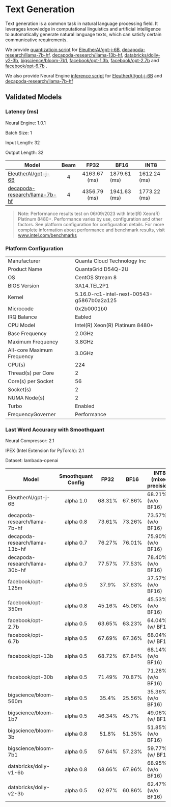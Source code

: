 # Text Generation
Text generation is a common task in natural language processing field. It leverages knowledge in computational linguistics and artificial intelligence to automatically generate natural language texts, which can satisfy certain communicative requirements.

We provide [quantizatioin script](./quantization/run_generation.py) for [EleutherAI/gpt-j-6B](https://huggingface.co/EleutherAI/gpt-j-6B),  [decapoda-research/llama-7b-hf](https://huggingface.co/decapoda-research/llama-7b-hf), [decapoda-research/llama-13b-hf](https://huggingface.co/decapoda-research/llama-13b-hf), [databricks/dolly-v2-3b](https://huggingface.co/databricks/dolly-v2-3b), [bigscience/bloom-7b1](https://huggingface.co/bigscience/bloom-7b1), [facebook/opt-1.3b](https://huggingface.co/facebook/opt-1.3b), [facebook/opt-2.7b](https://huggingface.co/facebook/opt-2.7b) and [facebook/opt-6.7b](https://huggingface.co/facebook/opt-6.7b) .


We also provide Neural Engine [inference script](./deployment/run_llm.py) for [EleutherAI/gpt-j-6B](https://huggingface.co/EleutherAI/gpt-j-6B) and [decapoda-research/llama-7b-hf](https://huggingface.co/decapoda-research/llama-7b-hf)


## Validated Models


### Latency (ms)


Neural Engine: 1.0.1

Batch Size: 1

Input Length: 32

Output Length: 32

| Model |  Beam  | FP32 | BF16 | INT8 |
|---------------------|:------:|:----------------------:|-----------------------|-----------------------------------|
| [EleutherAI/gpt-j-6B](https://huggingface.co/EleutherAI/gpt-j-6B) | 4 | 4163.67 (ms) | 1879.61 (ms) | 1612.24 (ms) |
| [decapoda-research/llama-7b-hf](https://huggingface.co/decapoda-research/llama-7b-hf) | 4 | 4356.79 (ms) | 1941.63 (ms) | 1773.22 (ms) |

> Note: Performance results test on ​​06/09/2023 with Intel(R) Xeon(R) Platinum 8480+.
Performance varies by use, configuration and other factors. See platform configuration for configuration details. For more complete information about performance and benchmark results, visit www.intel.com/benchmarks


### Platform Configuration


<table>
<tbody>
  <tr>
    <td>Manufacturer</td>
    <td>Quanta Cloud Technology Inc</td>
  </tr>
  <tr>
    <td>Product Name</td>
    <td>QuantaGrid D54Q-2U</td>
  </tr>
  <tr>
    <td>OS</td>
    <td>CentOS Stream 8</td>
  </tr>
  <tr>
    <td>BIOS Version</td>
    <td>3A14.TEL2P1</td>
  </tr>
  <tr>
    <td>Kernel</td>
    <td>5.16.0-rc1-intel-next-00543-g5867b0a2a125</td>
  </tr>
  <tr>
    <td>Microcode</td>
    <td>0x2b0001b0</td>
  </tr>
  <tr>
    <td>IRQ Balance</td>
    <td>Eabled</td>
  </tr>
  <tr>
    <td>CPU Model</td>
    <td>Intel(R) Xeon(R) Platinum 8480+</td>
  </tr>
  <tr>
    <td>Base Frequency</td>
    <td>2.0GHz</td>
  </tr>
  <tr>
    <td>Maximum Frequency</td>
    <td>3.8GHz</td>
  </tr>
  <tr>
    <td>All-core Maximum Frequency</td>
    <td>3.0GHz</td>
  </tr>
  <tr>
    <td>CPU(s)</td>
    <td>224</td>
  </tr>
  <tr>
    <td>Thread(s) per Core</td>
    <td>2</td>
  </tr>
  <tr>
    <td>Core(s) per Socket</td>
    <td>56</td>
  </tr>
  <tr>
    <td>Socket(s)</td>
    <td>2</td>
  </tr>
  <tr>
    <td>NUMA Node(s)</td>
    <td>2</td>
  </tr>
  <tr>
    <td>Turbo</td>
    <td>Enabled</td>
  </tr>
  <tr>
    <td>FrequencyGoverner</td>
    <td>Performance</td>
  </tr>
</tbody>
</table>





### Last Word Accuracy with Smoothquant


Neural Compressor: 2.1

IPEX (Intel Extension for PyTorch): 2.1

Dataset: lambada-openai


| Model |  Smoothquant Config  | FP32  | BF16 | INT8 (mixed precision) |
|---------------------|:------:|:----------------------:|-----------------------|-----------------------------------|
| EleutherAI/gpt-j-6B | alpha 1.0 | 68.31% | 67.86% | 68.21% (w/o BF16) |
| decapoda-research/llama-7b-hf | alpha 0.8 | 73.61% | 73.26% | 73.57% (w/o BF16) |
| decapoda-research/llama-13b-hf | alpha 0.7 | 76.27% | 76.01% | 75.90% (w/o BF16) |
| decapoda-research/llama-30b-hf | alpha 0.7 | 77.57% | 77.53% | 78.40% (w/o BF16) |
| facebook/opt-125m   | alpha 0.5 | 37.9% | 37.63% | 37.57% (w/o BF16) |
| facebook/opt-350m   | alpha 0.8 | 45.16% | 45.06% | 45.53% (w/o BF16) |
| facebook/opt-2.7b   | alpha 0.5 | 63.65% | 63.23% | 64.04% (w/ BF16) |
| facebook/opt-6.7b   | alpha 0.5 | 67.69% | 67.36% | 68.04% (w/ BF16) |
| facebook/opt-13b   | alpha 0.5 | 68.72% | 67.84% | 68.14% (w/o BF16) |
| facebook/opt-30b   | alpha 0.5 | 71.49% | 70.87% | 71.28% (w/o BF16) |
| bigscience/bloom-560m   | alpha 0.5 | 35.4% | 25.56% | 35.36% (w/o BF16) |
| bigscience/bloom-1b7   | alpha 0.5 | 46.34% | 45.7% | 49.06% (w/ BF16) |
| bigscience/bloom-3b   | alpha 0.8 | 51.8% | 51.35% | 51.85% (w/o BF16) |
| bigscience/bloom-7b1   | alpha 0.5 | 57.64% | 57.23% | 59.77% (w/ BF16) |
| databricks/dolly-v1-6b   | alpha 0.8 | 68.66% | 67.96% | 68.95% (w/o BF16) |
| databricks/dolly-v2-3b   | alpha 0.5 | 62.97% | 60.86% | 62.47% (w/o BF16) |


